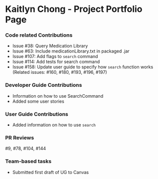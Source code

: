 # Kaitlyn Chong - Project Portfolio Page

### Code related Contributions
- Issue #38: Query Medication Library
- Issue #63: Include medicationLibrary.txt in packaged .jar
- Issue #107: Add flags to `search` command
- Issue #114: Add tests for search command
- Issue #158: Update user guide to specify how `search` function works (Related issues: #160, #180, #193, #196, #197)

### Developer Guide Contributions
- Information on how to use SearchCommand
- Added some user stories

### User Guide Contributions
- Added information on how to use `search`

### PR Reviews
#9, #78, #104, #144

### Team-based tasks
- Submitted first draft of UG to Canvas

